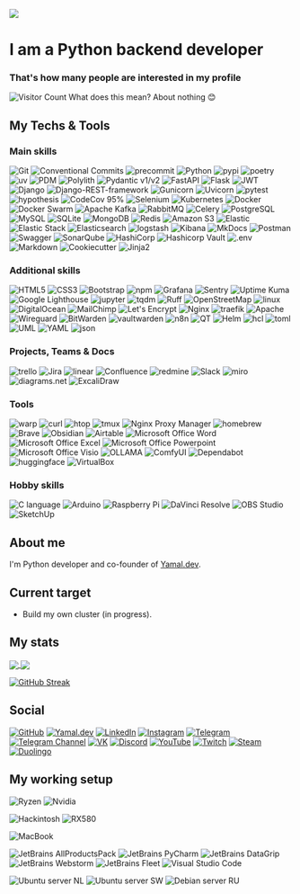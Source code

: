 ![](/reheader.glitch.me.png)
# I am a Python backend developer

### That's how many people are interested in my profile
![Visitor Count](https://profile-counter.glitch.me/xm4dn355x/count.svg)
What does this mean? About nothing 😊

## My Techs & Tools
### Main skills
![Git](https://img.shields.io/badge/git%20-%23F05033.svg?&style=for-the-badge&labelColor=black&logo=git&logoColor=white)
![Conventional Commits](https://img.shields.io/badge/conventional%20commits-FE5196.svg?style=for-the-badge&labelColor=black&logo=conventionalcommits&logoColor=#FE5196)
![precommit](https://img.shields.io/badge/precommit-FAB040.svg?style=for-the-badge&labelColor=black&logo=precommit&logoColor=#FAB040)
![Python](https://img.shields.io/badge/python-3670A0?style=for-the-badge&labelColor=black&logo=python&logoColor=ffdd54)
![pypi](https://img.shields.io/badge/pypi-3775A9.svg?style=for-the-badge&labelColor=black&logo=pypi&logoColor=#3775A9)
![poetry](https://img.shields.io/badge/poetry-60A5FA.svg?style=for-the-badge&labelColor=black&logo=poetry&logoColor=#60A5FA)
![uv](https://img.shields.io/badge/uv-D7FF64.svg?style=for-the-badge&labelColor=black&logo=uv&logoColor=#D7FF64)
![PDM](https://img.shields.io/badge/pdm-AC75D7.svg?style=for-the-badge&labelColor=black&logo=pdm&logoColor=#AC75D7)
![Polylith](https://img.shields.io/badge/polylith-6AB932.svg?style=for-the-badge&labelColor=black&logo=polywork&logoColor=#6AB932)
![Pydantic v1/v2](https://img.shields.io/badge/pydantic%20v1%2Fv2-E92063.svg?style=for-the-badge&labelColor=black&logo=pydantic&logoColor=#E92063)
![FastAPI](https://img.shields.io/badge/fastapi%20-%2313988a.svg?&style=for-the-badge&labelColor=black&logo=fastapi)
![Flask](https://img.shields.io/badge/flask-%23000.svg?style=for-the-badge&logo=flask&logoColor=white)
![JWT](https://img.shields.io/badge/JWT-black?style=for-the-badge&labelColor=black&logo=JSON%20web%20tokens&logoColor=white)
![Django](https://img.shields.io/badge/django%20-%23092E20.svg?&style=for-the-badge&labelColor=black&logo=django&logoColor=white)
![Django-REST-framework](https://img.shields.io/badge/django%20REST%20framework-CB171E.svg?&style=for-the-badge&labelColor=black&logo=django&logoColor=#CB171E)
![Gunicorn](https://img.shields.io/badge/gunicorn-%298729.svg?style=for-the-badge&labelColor=black&logo=gunicorn&logoColor=white)
![Uvicorn](https://img.shields.io/badge/uvicorn-F01F7A.svg?style=for-the-badge&labelColor=black&logo=gunicorn&logoColor=#F01F7A)
![pytest](https://img.shields.io/badge/pytest-0A9EDC.svg?style=for-the-badge&labelColor=black&logo=pytest&logoColor=#0A9EDC)
![hypothesis](https://img.shields.io/badge/hypothesis-BD1C2B.svg?style=for-the-badge&labelColor=black&logo=hypothesis&logoColor=#BD1C2B)
![CodeCov 95%](https://img.shields.io/badge/codecov%2095%25%2B-F01F7A.svg?style=for-the-badge&labelColor=black&logo=codecov&logoColor=F01F7A)
![Selenium](https://img.shields.io/badge/selenium-43B02A.svg?style=for-the-badge&labelColor=black&logo=selenium&logoColor=#43B02A)
![Kubernetes](https://img.shields.io/badge/kubernetes%20-%23326ce5.svg?&style=for-the-badge&labelColor=black&logo=kubernetes&logoColor=white)
![Docker](https://img.shields.io/badge/docker%20-%230db7ed.svg?&style=for-the-badge&labelColor=black&logo=docker&logoColor=white)
![Docker Swarm](https://img.shields.io/badge/docker%20swarm%20mode-%23483699.svg?&style=for-the-badge&labelColor=black&logo=docker&logoColor=white)
![Apache Kafka](https://img.shields.io/badge/Apache%20Kafka-231F20.svg?style=for-the-badge&labelColor=black&logo=apachekafka&logoColor=#231F20)
![RabbitMQ](https://img.shields.io/badge/Rabbitmq-FF6600?style=for-the-badge&labelColor=black&logo=rabbitmq&logoColor=white)
![Celery](https://img.shields.io/badge/celery-37814A.svg?style=for-the-badge&labelColor=black&logo=celery&logoColor=#37814A)
![PostgreSQL](https://img.shields.io/badge/postgres-%23316192.svg?&style=for-the-badge&labelColor=black&logo=postgresql&logoColor=white)
![MySQL](https://img.shields.io/badge/mysql-4479A1.svg?style=for-the-badge&labelColor=black&logo=mysql&logoColor=#4479A1)
![SQLite](https://img.shields.io/badge/sqlite-003B57.svg?style=for-the-badge&labelColor=black&logo=sqlite&logoColor=#003B57)
![MongoDB](https://img.shields.io/badge/mongodb-47A248.svg?style=for-the-badge&labelColor=black&logo=mongodb&logoColor=#47A248)
![Redis](https://img.shields.io/badge/redis-%23DD0031.svg?style=for-the-badge&labelColor=black&logo=redis&logoColor=white)
![Amazon S3](https://img.shields.io/badge/Amazon%20S3%20(Yandex%2c%20Selectel)-569A31.svg?style=for-the-badge&labelColor=black&logo=amazons3&logoColor=#569A31)
![Elastic](https://img.shields.io/badge/elastic-005571.svg?style=for-the-badge&labelColor=black&logo=elastic&logoColor=#005571)
![Elastic Stack](https://img.shields.io/badge/elastic%20stack-005571.svg?style=for-the-badge&labelColor=black&logo=elasticstack&logoColor=#005571)
![Elasticsearch](https://img.shields.io/badge/elasticsearch-005571.svg?style=for-the-badge&labelColor=black&logo=elasticsearch&logoColor=#005571)
![logstash](https://img.shields.io/badge/logstash-005571.svg?style=for-the-badge&labelColor=black&logo=logstash&logoColor=#005571)
![Kibana](https://img.shields.io/badge/kibana-005571.svg?style=for-the-badge&labelColor=black&logo=kibana&logoColor=#005571)
![MkDocs](https://img.shields.io/badge/mkdocs-526CFE.svg?style=for-the-badge&labelColor=black&logo=materialformkdocs&logoColor=white)
![Postman](https://img.shields.io/badge/Postman-FF6C37?style=for-the-badge&labelColor=black&logo=postman&logoColor=white)
![Swagger](https://img.shields.io/badge/-Swagger-%23Clojure?style=for-the-badge&labelColor=black&logo=swagger&logoColor=white)
![SonarQube](https://img.shields.io/badge/SonarQube-black?style=for-the-badge&logo=sonarqube&logoColor=4E9BCD)
![HashiCorp](https://img.shields.io/badge/hashicorp-000000.svg?style=for-the-badge&labelColor=black&logo=hashicorp&logoColor=#000000)
![Hashicorp Vault](https://img.shields.io/badge/vault-FFEC6E.svg?style=for-the-badge&labelColor=black&logo=vault&logoColor=#FFEC6E)
![.env](https://img.shields.io/badge/.env-ECD53F.svg?&style=for-the-badge&labelColor=black&logo=.env&logoColor=#ECD53F)
![Markdown](https://img.shields.io/badge/markdown-%23000000.svg?&style=for-the-badge&labelColor=black&logo=markdown&logoColor=white)
![Cookiecutter](https://img.shields.io/badge/cookiecutter-D4AA00.svg?style=for-the-badge&labelColor=black&logo=cookiecutter&logoColor=#D4AA00)
![Jinja2](https://img.shields.io/badge/jinja2-white.svg?style=for-the-badge&labelColor=black&logo=jinja&logoColor=white)
<!--
![numpy](https://img.shields.io/badge/numpy-013243.svg?style=for-the-badge&labelColor=black&logo=numpy&logoColor=#013243)
![OpenCV](https://img.shields.io/badge/opencv-5C3EE8.svg?style=for-the-badge&labelColor=black&logo=opencv&logoColor=#5C3EE8)
![pandas](https://img.shields.io/badge/pandas-150458.svg?style=for-the-badge&labelColor=black&logo=pandas&logoColor=#150458)
![scikitlearn](https://img.shields.io/badge/scikitlearn-F7931E.svg?style=for-the-badge&labelColor=black&logo=scikitlearn&logoColor=#F7931E)
![SciPy](https://img.shields.io/badge/scipy-8CAAE6.svg?style=for-the-badge&labelColor=black&logo=scipy&logoColor=#8CAAE6)
![tensorflow](https://img.shields.io/badge/tensorflow-FF6F00.svg?style=for-the-badge&labelColor=black&logo=tensorflow&logoColor=#FF6F00)

![Amazon AWS](https://img.shields.io/badge/Amazon%20AWS-232F3E.svg?style=for-the-badge&labelColor=black&logo=amazonaws&logoColor=#232F3E)
![Amazon API Gateway](https://img.shields.io/badge/Amazon%20API%20Gateway-FF4F8B.svg?style=for-the-badge&labelColor=black&logo=amazonapigateway&logoColor=#FF4F8B)
![Amazon CloudWatch](https://img.shields.io/badge/Amazon%20CloudWatch-FF4F8B.svg?style=for-the-badge&labelColor=black&logo=amazoncloudwatch&logoColor=#FF4F8B)
![Amazon DocumentDB](https://img.shields.io/badge/Amazon%20documentdb-C925D1.svg?style=for-the-badge&labelColor=black&logo=amazondocumentdb&logoColor=#C925D1)
![Amazon DynamoDB](https://img.shields.io/badge/Amazon%20DynamoDB-4053D6.svg?style=for-the-badge&labelColor=black&logo=amazondynamodb&logoColor=#4053D6)
![Amazon EC2](https://img.shields.io/badge/Amazon%20EC2-FF9900.svg?style=for-the-badge&labelColor=black&logo=amazonec2&logoColor=#FF9900)
![Amazon ECS](https://img.shields.io/badge/Amazon%20ECS-FF9900.svg?style=for-the-badge&labelColor=black&logo=amazonecs&logoColor=#FF9900)
![Amazon EKS](https://img.shields.io/badge/Amazon%20EKS-FF9900.svg?style=for-the-badge&labelColor=black&logo=amazoneks&logoColor=#FF9900)
![Amazon Identity Access Management](https://img.shields.io/badge/Amazon%20Identity%20Access%20Management-DD344C.svg?style=for-the-badge&labelColor=black&logo=amazoniam&logoColor=#DD344C)
![Amazon RDS](https://img.shields.io/badge/Amazon%20RDS-527FFF.svg?style=for-the-badge&labelColor=black&logo=amazonrds&logoColor=#527FFF)
![Amazon Redshift](https://img.shields.io/badge/Amazon%20redshift-8C4FFF.svg?style=for-the-badge&labelColor=black&logo=amazonredshift&logoColor=#8C4FFF)
![Amazon Route 53](https://img.shields.io/badge/Amazon%20route%2053-8C4FFF.svg?style=for-the-badge&labelColor=black&logo=amazonroute53&logoColor=#8C4FFF)
![Amazon Simple Email Service](https://img.shields.io/badge/Amazon%20Simple%20Email%20Service-DD344C.svg?style=for-the-badge&labelColor=black&logo=amazonsimpleemailservice&logoColor=#DD344C)
![Amazon SQS](https://img.shields.io/badge/Amazon%20SQS-FF4F8B.svg?style=for-the-badge&labelColor=black&logo=amazonsqs&logoColor=#FF4F8B)
![Amazon AWS Amplify](https://img.shields.io/badge/Amazon%20AWS%20Amplify-FF9900.svg?style=for-the-badge&labelColor=black&logo=awsamplify&logoColor=#FF9900)
![Amazon AWS Fargate](https://img.shields.io/badge/Amazon%20AWS%20fargate-FF9900.svg?style=for-the-badge&labelColor=black&logo=awsfargate&logoColor=#FF9900)
![Amazon AWS Lambda](https://img.shields.io/badge/Amazon%20AWS%20Lambda-FF9900.svg?style=for-the-badge&labelColor=black&logo=awslambda&logoColor=#FF9900)
![Amazon AWS Organizations](https://img.shields.io/badge/Amazon%20AWS%20Organizations-E7157B.svg?style=for-the-badge&labelColor=black&logo=awsorganizations&logoColor=#E7157B)

![GraphQL](https://img.shields.io/badge/graphql-E10098.svg?style=for-the-badge&labelColor=black&logo=graphql&logoColor=#E10098)
![Apache Cassandra](https://img.shields.io/badge/Apache%20Cassandra-1287B1.svg?style=for-the-badge&labelColor=black&logo=apachecassandra&logoColor=#1287B1)
![Apache Hadoop](https://img.shields.io/badge/Apache%20Hadoop-66CCFF.svg?style=for-the-badge&labelColor=black&logo=apachehadoop&logoColor=#66CCFF)
![ClickHouse](https://img.shields.io/badge/clickhouse-FFCC01.svg?style=for-the-badge&labelColor=black&logo=clickhouse&logoColor=#FFCC01)
![Firebase](https://img.shields.io/badge/firebase-FFCA28.svg?style=for-the-badge&labelColor=black&logo=firebase&logoColor=#FFCA28)
![neo4j](https://img.shields.io/badge/neo4j-4581C3.svg?style=for-the-badge&labelColor=black&logo=neo4j&logoColor=#4581C3)
![Supabase](https://img.shields.io/badge/Supabase-3ECF8E?style=for-the-badge&labelColor=black&logo=supabase&logoColor=white)

![Graylog](https://img.shields.io/badge/graylog-FF3633.svg?style=for-the-badge&labelColor=black&logo=graylog&logoColor=#FF3633)
-->

### Additional skills
![HTML5](https://img.shields.io/badge/html5-E34F26.svg?style=for-the-badge&labelColor=black&logo=html5&logoColor=#E34F26)
![CSS3](https://img.shields.io/badge/css3-1572B6.svg?style=for-the-badge&labelColor=black&logo=css3&logoColor=#1572B6)
![Bootstrap](https://img.shields.io/badge/bootstrap-7952B3.svg?style=for-the-badge&labelColor=black&logo=bootstrap&logoColor=#7952B3)
![npm](https://img.shields.io/badge/npm-CB3837.svg?style=for-the-badge&labelColor=black&logo=npm&logoColor=#CB3837)
![Grafana](https://img.shields.io/badge/grafana-F46800.svg?style=for-the-badge&labelColor=black&logo=grafana&logoColor=#F46800)
![Sentry](https://img.shields.io/badge/sentry-362D59.svg?style=for-the-badge&labelColor=black&logo=sentry&logoColor=#362D59)
![Uptime Kuma](https://img.shields.io/badge/uptime%20kuma-5CDD8B.svg?style=for-the-badge&labelColor=black&logo=uptimekuma&logoColor=#5CDD8B)
![Google Lighthouse](https://img.shields.io/badge/lighthouse-F44B21.svg?style=for-the-badge&labelColor=black&logo=lighthouse&logoColor=#F44B21)
![jupyter](https://img.shields.io/badge/jupyter-F37626.svg?style=for-the-badge&labelColor=black&logo=jupyter&logoColor=#F37626)
![tqdm](https://img.shields.io/badge/tqdm-FFC107.svg?style=for-the-badge&labelColor=black&logo=tqdm&logoColor=#FFC107)
![Ruff](https://img.shields.io/badge/Ruff-D7FF64.svg?style=for-the-badge&labelColor=black&logo=ruff&logoColor=#D7FF64)
![OpenStreetMap](https://img.shields.io/badge/openstreetmap-7EBC6F.svg?style=for-the-badge&labelColor=black&logo=openstreetmap&logoColor=#7EBC6F)
![linux](https://img.shields.io/badge/linux-FCC624.svg?style=for-the-badge&labelColor=black&logo=linux&logoColor=#FCC624)
![DigitalOcean](https://img.shields.io/badge/digitalocean-0080FF.svg?style=for-the-badge&labelColor=black&logo=digitalocean&logoColor=#0080FF)
![MailChimp](https://img.shields.io/badge/mailchimp-FFE01B.svg?style=for-the-badge&labelColor=black&logo=mailchimp&logoColor=#FFE01B)
![Let's Encrypt](https://img.shields.io/badge/lets%20encrypt-003A70.svg?style=for-the-badge&labelColor=black&logo=letsencrypt&logoColor=#003A70)
![Nginx](https://img.shields.io/badge/nginx%20-%23009639.svg?&style=for-the-badge&labelColor=black&logo=nginx&logoColor=white)
![traefik](https://img.shields.io/badge/traefik-24A1C1.svg?style=for-the-badge&labelColor=black&logo=traefikproxy&logoColor=#24A1C1)
![Apache](https://img.shields.io/badge/Apache-D22128.svg?style=for-the-badge&labelColor=black&logo=apache&logoColor=#D22128)
![Wireguard](https://img.shields.io/badge/wireguard-%2388171A.svg?style=for-the-badge&labelColor=black&logo=wireguard&logoColor=white)
![BitWarden](https://img.shields.io/badge/bitwarden-175DDC.svg?style=for-the-badge&labelColor=black&logo=bitwarden&logoColor=#175DDC)
![vaultwarden](https://img.shields.io/badge/vaultwarden-black.svg?style=for-the-badge&labelColor=black&logo=vaultwarden&logoColor=white)
![n8n](https://img.shields.io/badge/n8n-EA4B71.svg?style=for-the-badge&labelColor=black&logo=n8n&logoColor=#EA4B71)
![QT](https://img.shields.io/badge/qt-41CD52.svg?style=for-the-badge&labelColor=black&logo=qt&logoColor=#41CD52)
![Helm](https://img.shields.io/badge/helm-0F1689.svg?style=for-the-badge&labelColor=black&logo=helm&logoColor=#0F1689)
![hcl](https://img.shields.io/badge/hcl-006BB6.svg?style=for-the-badge&labelColor=black&logo=hcl&logoColor=#006BB6)
![toml](https://img.shields.io/badge/toml-9C4121.svg?style=for-the-badge&labelColor=black&logo=toml&logoColor=#9C4121)
![UML](https://img.shields.io/badge/uml-FABD14.svg?style=for-the-badge&labelColor=black&logo=uml&logoColor=#FABD14)
![YAML](https://img.shields.io/badge/yaml-CB171E.svg?style=for-the-badge&labelColor=black&logo=yaml&logoColor=#CB171E)
![json](https://img.shields.io/badge/json-000000.svg?style=for-the-badge&labelColor=black&logo=json&logoColor=#000000)
<!--
![JavaScript](https://img.shields.io/badge/JS-F7DF1E.svg?style=for-the-badge&labelColor=black&logo=javascript&logoColor=#F7DF1E)
![TypeScript](https://img.shields.io/badge/TS-3178C6.svg?style=for-the-badge&labelColor=black&logo=typescript&logoColor=#3178C6)
![WAsm](https://img.shields.io/badge/WAsm-654FF0.svg?style=for-the-badge&labelColor=black&logo=webassembly&logoColor=#654FF0)
![nx](https://img.shields.io/badge/nx-143055.svg?style=for-the-badge&labelColor=black&logo=nx&logoColor=#143055)
![react](https://img.shields.io/badge/react-61DAFB.svg?style=for-the-badge&labelColor=black&logo=react&logoColor=#61DAFB)
![VueJS](https://img.shields.io/badge/vuejs-4FC08D.svg?style=for-the-badge&labelColor=black&logo=vuedotjs&logoColor=#4FC08D)
![nodeJS](https://img.shields.io/badge/nodejs-339933.svg?style=for-the-badge&labelColor=black&logo=nodedotjs&logoColor=#339933)
![nextJS](https://img.shields.io/badge/nextjs-000000.svg?style=for-the-badge&labelColor=black&logo=nextdotjs&logoColor=#000000)
![prisma](https://img.shields.io/badge/prisma-2D3748.svg?style=for-the-badge&labelColor=black&logo=prisma&logoColor=#2D3748)
![threeJS](https://img.shields.io/badge/threejs-black.svg?style=for-the-badge&labelColor=black&logo=threedotjs&logoColor=white)
![ESlint](https://img.shields.io/badge/es%20lint-4B32C3.svg?style=for-the-badge&labelColor=black&logo=eslint&logoColor=#4B32C3)
![prettier](https://img.shields.io/badge/prettier-F7B93E.svg?style=for-the-badge&labelColor=black&logo=prettier&logoColor=#F7B93E)
![vite](https://img.shields.io/badge/vite-646CFF.svg?style=for-the-badge&labelColor=black&logo=vite&logoColor=#646CFF)

![Golang](https://img.shields.io/badge/go-00ADD8.svg?style=for-the-badge&labelColor=black&logo=go&logoColor=#00ADD8)
![rust](https://img.shields.io/badge/rust-black.svg?style=for-the-badge&labelColor=black&logo=rust&logoColor=white)
![lua](https://img.shields.io/badge/lua-2C2D72.svg?style=for-the-badge&labelColor=black&logo=lua&logoColor=#2C2D72)

![Ansible](https://img.shields.io/badge/ansible%20-%231A1918.svg?&style=for-the-badge&labelColor=black&logo=ansible&logoColor=white)
![terraform](https://img.shields.io/badge/terraform-844FBA.svg?style=for-the-badge&labelColor=black&logo=terraform&logoColor=#844FBA)
![GitLab CI](https://img.shields.io/badge/gitlab%20ci-%23181717.svg?style=for-the-badge&labelColor=black&logo=gitlab&logoColor=white)
![GitHub Actions](https://img.shields.io/badge/github%20actions-%232671E5.svg?style=for-the-badge&labelColor=black&logo=githubactions&logoColor=white)
![travis CI](https://img.shields.io/badge/travisci-3EAAAF.svg?style=for-the-badge&labelColor=black&logo=travisci&logoColor=#3EAAAF)
![Jenkins](https://img.shields.io/badge/jenkins-D24939.svg?style=for-the-badge&labelColor=black&logo=jenkins&logoColor=#D24939)
![Prometheus](https://img.shields.io/badge/prometheus-E6522C.svg?style=for-the-badge&labelColor=black&logo=prometheus&logoColor=#E6522C)
![OpenStack](https://img.shields.io/badge/openstack-ED1944.svg?style=for-the-badge&labelColor=black&logo=openstack&logoColor=#ED1944)
![OpenShift](https://img.shields.io/badge/openshift-EE0000.svg?style=for-the-badge&labelColor=black&logo=redhatopenshift&logoColor=#EE0000)
![podman](https://img.shields.io/badge/podman-892CA0.svg?style=for-the-badge&labelColor=black&logo=podman&logoColor=#892CA0)
![ingress](https://img.shields.io/badge/ingress-783CBD.svg?style=for-the-badge&labelColor=black&logo=ingress&logoColor=#783CBD)
![portainer](https://img.shields.io/badge/portainer-13BEF9.svg?style=for-the-badge&labelColor=black&logo=portainer&logoColor=#13BEF9)
![rancher](https://img.shields.io/badge/rancher-0075A8.svg?style=for-the-badge&labelColor=black&logo=rancher&logoColor=#0075A8)
![Cloudflare](https://img.shields.io/badge/cloudflare-F38020.svg?style=for-the-badge&labelColor=black&logo=cloudflare&logoColor=#F38020)

![heroku](https://img.shields.io/badge/heroku-430098.svg?style=for-the-badge&labelColor=black&logo=heroku&logoColor=#430098)

![ffmpeg](https://img.shields.io/badge/ffmpeg-007808.svg?style=for-the-badge&labelColor=black&logo=ffmpeg&logoColor=#007808)

![nextcloud](https://img.shields.io/badge/nextcloud-0082C9.svg?style=for-the-badge&labelColor=black&logo=nextcloud&logoColor=#0082C9)
![mikrotik](https://img.shields.io/badge/mikrotik-293239.svg?style=for-the-badge&labelColor=black&logo=mikrotik&logoColor=#293239)

![latex](https://img.shields.io/badge/latex-008080.svg?style=for-the-badge&labelColor=black&logo=latex&logoColor=#008080)
![mermaid](https://img.shields.io/badge/mermaid-FF3670.svg?style=for-the-badge&labelColor=black&logo=mermaid&logoColor=#FF3670)

![Font Awesome](https://img.shields.io/badge/font%20awesome-528DD7.svg?style=for-the-badge&labelColor=black&logo=fontawesome&logoColor=#528DD7)
![Figma](https://img.shields.io/badge/figma-F24E1E.svg?style=for-the-badge&labelColor=black&logo=figma&logoColor=#F24E1E)
-->

### Projects, Teams & Docs
![trello](https://img.shields.io/badge/trello-0052CC.svg?style=for-the-badge&labelColor=black&logo=trello&logoColor=#0052CC)
![Jira](https://img.shields.io/badge/jira-%230A0FFF.svg?style=for-the-badge&labelColor=black&logo=jira&logoColor=white)
![linear](https://img.shields.io/badge/linear-5E6AD2.svg?style=for-the-badge&labelColor=black&logo=linear&logoColor=#5E6AD2)
![Confluence](https://img.shields.io/badge/confluence-%23172BF4.svg?style=for-the-badge&labelColor=black&logo=confluence&logoColor=white)
![redmine](https://img.shields.io/badge/redmine-B32024.svg?style=for-the-badge&labelColor=black&logo=redmine&logoColor=#B32024)
![Slack](https://img.shields.io/badge/slack-4A154B.svg?style=for-the-badge&labelColor=black&logo=slack&logoColor=#4A154B)
![miro](https://img.shields.io/badge/miro-FFFC00.svg?style=for-the-badge&labelColor=black&logo=miro&logoColor=#FFFC00)
![diagrams.net](https://img.shields.io/badge/diagrams%2enet-F08705.svg?style=for-the-badge&labelColor=black&logo=diagramsdotnet&logoColor=#F08705)
![ExcaliDraw](https://img.shields.io/badge/excalidraw-6965DB.svg?style=for-the-badge&labelColor=black&logo=excalidraw&logoColor=#6965DB)
<!--
![Asana](https://img.shields.io/badge/Asana-F06A6A.svg?style=for-the-badge&labelColor=black&logo=asana&logoColor=#F06A6A)
-->

### Tools
![warp](https://img.shields.io/badge/warp-01A4FF.svg?style=for-the-badge&labelColor=black&logo=warp&logoColor=#01A4FF)
![curl](https://img.shields.io/badge/curl-073551.svg?style=for-the-badge&labelColor=black&logo=curl&logoColor=#073551)
![htop](https://img.shields.io/badge/htop-009020.svg?style=for-the-badge&labelColor=black&logo=htop&logoColor=#009020)
![tmux](https://img.shields.io/badge/tmux-1BB91F.svg?style=for-the-badge&labelColor=black&logo=tmux&logoColor=#1BB91F)
![Nginx Proxy Manager](https://img.shields.io/badge/nginx%20proxy%20manager-F15833.svg?style=for-the-badge&labelColor=black&logo=nginxproxymanager&logoColor=#F15833)
![homebrew](https://img.shields.io/badge/homebrew-FBB040.svg?style=for-the-badge&labelColor=black&logo=homebrew&logoColor=#FBB040)
![Brave](https://img.shields.io/badge/brave-FB542B.svg?style=for-the-badge&labelColor=black&logo=brave&logoColor=#FB542B)
![Obsidian](https://img.shields.io/badge/Obsidian-%23483699.svg?style=for-the-badge&labelColor=black&logo=obsidian&logoColor=white)
![Airtable](https://img.shields.io/badge/airtable-18BFFF.svg?style=for-the-badge&labelColor=black&logo=airtable&logoColor=#18BFFF)
![Microsoft Office Word](https://img.shields.io/badge/word-2B579A.svg?style=for-the-badge&labelColor=black&logo=microsoftword&logoColor=#2B579A)
![Microsoft Office Excel](https://img.shields.io/badge/excel-217346.svg?style=for-the-badge&labelColor=black&logo=microsoftexcel&logoColor=#217346)
![Microsoft Office Powerpoint](https://img.shields.io/badge/powerpoint-B7472A.svg?style=for-the-badge&labelColor=black&logo=microsoftpowerpoint&logoColor=#B7472A)
![Microsoft Office Visio](https://img.shields.io/badge/visio-3955A3.svg?style=for-the-badge&labelColor=black&logo=microsoftvisio&logoColor=#3955A3)
![OLLAMA](https://img.shields.io/badge/ollama-000000.svg?style=for-the-badge&labelColor=black&logo=ollama&logoColor=#000000)
![ComfyUI](https://img.shields.io/badge/comfyui-0525f5.svg?style=for-the-badge&labelColor=black&logo=ollama&logoColor=#000000)
![Dependabot](https://img.shields.io/badge/dependabot-025E8C.svg?style=for-the-badge&labelColor=black&logo=dependabot&logoColor=#025E8C)
![huggingface](https://img.shields.io/badge/huggingface-FFD21E.svg?style=for-the-badge&labelColor=black&logo=huggingface&logoColor=#FFD21E)
![VirtualBox](https://img.shields.io/badge/virtualbox-183A61.svg?style=for-the-badge&labelColor=black&logo=virtualbox&logoColor=#183A61)

### Hobby skills
![C language](https://img.shields.io/badge/c%20-%2300599C.svg?&style=for-the-badge&labelColor=black&logo=c&logoColor=white)
![Arduino](https://img.shields.io/badge/-Arduino-00979D?style=for-the-badge&labelColor=black&logo=Arduino&logoColor=white)
![Raspberry Pi](https://img.shields.io/badge/-Raspberry%20Pi-C51A4A?style=for-the-badge&labelColor=black&logo=Raspberry-Pi)
![DaVinci Resolve](https://img.shields.io/badge/DaVinci%20resolve-233A51?style=for-the-badge&labelColor=black&logo=davinciresolve&logoColor=#233A51)
![OBS Studio](https://img.shields.io/badge/obs%20studio-302E31.svg?style=for-the-badge&labelColor=black&logo=obsstudio&logoColor=#302E31)
![SketchUp](https://img.shields.io/badge/sketchup-white.svg?style=for-the-badge&labelColor=black&logo=sketchup&logoColor=18BFFF)
<!--
![Adobe Illustrator](https://img.shields.io/badge/Adobe%20Illustrator-FF9A00.svg?style=for-the-badge&labelColor=black&logo=adobeillustrator&logoColor=#FF9A00)
![Adobe Photoshop](https://img.shields.io/badge/Adobe%20Photoshop-31A8FF.svg?style=for-the-badge&labelColor=black&logo=adobephotoshop&logoColor=#31A8FF)
![Adobe Premiere Pro](https://img.shields.io/badge/Adobe%20Premiere%20Pro-9999FF.svg?style=for-the-badge&labelColor=black&logo=adobepremierepro&logoColor=#9999FF)
![Blender](https://img.shields.io/badge/blender-E87D0D.svg?style=for-the-badge&labelColor=black&logo=blender&logoColor=#E87D0D)
![Unreal Engine](https://img.shields.io/badge/unreal%20engine%20-%23313131.svg?&style=for-the-badge&labelColor=black&logo=unreal%20engine&logoColor=white)
-->

## About me
I'm Python developer and co-founder of [Yamal.dev](https://yamal.dev).
<!--
TODO: ДОБАВИТЬ СЮДА m4dn355.dev когда будет готово! [m4dn355.dev](https://m4dn355.dev) и Проект Синяя Изолента [Бот Синяя Изолента](https://t.me/blue_electric_tape_bot)
-->

## Current target
- Build my own cluster (in progress).

## My stats
<a href="https://github.com/anuraghazra/github-readme-stats">
  <img align="center" src="https://github-readme-stats.vercel.app/api?username=xm4dn355x&count_private=true&show_icons=true&theme=tokyonight" />
</a>
<a href="https://github.com/anuraghazra/convoychat">
  <img align="center" src="https://github-readme-stats.vercel.app/api/top-langs/?username=xm4dn355x&theme=tokyonight&hide_langs_below=1&layout=compact" />
</a>

[![GitHub Streak](https://github-readme-streak-stats-seven-azure.vercel.app/?user=xm4dn355x&theme=tokyonight-duo)](https://git.io/streak-stats)

## Social
[![GitHub](https://img.shields.io/badge/Yamal.dev-%2312100E.svg?&style=for-the-badge&labelColor=black&logo=Github&logoColor=white)](https://github.com/yamal-dev)
[![Yamal.dev](https://img.shields.io/badge/yamal.dev-%2312100E.svg?&style=for-the-badge&labelColor=black&logo=GoogleChrome&logoColor=white)](https://yamal.dev)
[![LinkedIn](https://img.shields.io/badge/linkedin-%230077B5.svg?&style=for-the-badge&labelColor=black&logo=linkedin&logoColor=white)](www.linkedin.com/in/m4dn355)
[![Instagram](https://img.shields.io/badge/instagram-%23E4405F.svg?&style=for-the-badge&labelColor=black&logo=instagram&logoColor=white)](https://instagram.com/xm4dn355x)
[![Telegram](https://img.shields.io/badge/telegram-D14836?color=2CA5E0&style=for-the-badge&labelColor=black&logo=telegram&logoColor=white)](https://t.me/xM4DN355x)
[![Telegram Channel](https://img.shields.io/badge/telegram%20memes%20channel-D14836?color=2CA5E0&style=for-the-badge&labelColor=black&logo=telegram&logoColor=white)](https://t.me/greta_tuborg)
[![VK](https://img.shields.io/badge/vk-%230077B5.svg?&style=for-the-badge&labelColor=black&logo=vk&logoColor=white)](https://vk.com/xm4dn3ssx)
[![Discord](https://img.shields.io/badge/discord-%237289DA.svg?&style=for-the-badge&labelColor=black&logo=discord&logoColor=white)](https://discord.com/users/266575687823917078/)
[![YouTube](https://img.shields.io/badge/youtube-%23FF0000.svg?&style=for-the-badge&labelColor=black&logo=youtube&logoColor=white)](https://www.youtube.com/@tech_shirt)
[![Twitch](https://img.shields.io/badge/twitch-%239146FF.svg?&style=for-the-badge&labelColor=black&logo=twitch&logoColor=white)](https://www.twitch.tv/xxm4dn355xx/)
[![Steam](https://img.shields.io/badge/Steam-%23000000.svg?&style=for-the-badge&labelColor=black&logo=steam&logoColor=white)](https://steamcommunity.com/id/xM4DN355x)
[![Duolingo](https://img.shields.io/badge/duolingo-58CC02.svg?style=for-the-badge&labelColor=black&logo=duolingo&logoColor=#58CC02)](https://www.duolingo.com/profile/xm4dn355x)
<!--
TODO: Как будет готово добавить блог m4dn355.dev
[![FaceBook](https://img.shields.io/badge/facebook-%231877F2.svg?&style=for-the-badge&labelColor=black&logo=facebook&logoColor=white)]()
[![Twitter](https://img.shields.io/badge/twitter-%231DA1F2.svg?&style=for-the-badge&labelColor=black&logo=twitter&logoColor=white)](https://twitter.com/m4dn355)
[![icq](https://img.shields.io/badge/icq-24FF00.svg?style=for-the-badge&labelColor=black&logo=icq&logoColor=#24FF00)]()
[![Spotify](https://img.shields.io/badge/spotify-%231ED760.svg?&style=for-the-badge&labelColor=black&logo=spotify&logoColor=white)](https://open.spotify.com/user/wi26c39cqtcidjezk59rzwws9?si=TjbWce9QQDqZgYHQODthAg)
[![CodePen](https://img.shields.io/badge/codepen-000000.svg?style=for-the-badge&labelColor=black&logo=codepen&logoColor=#000000)]()
[![pastebin](https://img.shields.io/badge/pastebin-02456C.svg?style=for-the-badge&labelColor=black&logo=pastebin&logoColor=#02456C)]()
[![dev.to](https://img.shields.io/badge/dev%20to-0A0A0A.svg?style=for-the-badge&labelColor=black&logo=devdotto&logoColor=#0A0A0A)]()
[![Habr](https://img.shields.io/badge/habr-65A3BE.svg?style=for-the-badge&labelColor=black&logo=habr&logoColor=#65A3BE)]()
[![Medium](https://img.shields.io/badge/medium-000000.svg?style=for-the-badge&labelColor=black&logo=medium&logoColor=#000000)]()
[![thingiverse](https://img.shields.io/badge/thingiverse-248BFB.svg?style=for-the-badge&labelColor=black&logo=thingiverse&logoColor=#248BFB)]()
[![Upwork](https://img.shields.io/badge/upwork-6FDA44.svg?style=for-the-badge&labelColor=black&logo=upwork&logoColor=#6FDA44)]()

[![Epic Games](https://img.shields.io/badge/epic%20games-313131.svg?style=for-the-badge&labelColor=black&logo=epicgames&logoColor=#313131)]()
[![gog.com](https://img.shields.io/badge/gog-86328A.svg?style=for-the-badge&labelColor=black&logo=gogdotcom&logoColor=#86328A)]()
[![origin](https://img.shields.io/badge/origin-F56C2D.svg?style=for-the-badge&labelColor=black&logo=origin&logoColor=#F56C2D)]()
[![PlayStation](https://img.shields.io/badge/playstation-003791.svg?style=for-the-badge&labelColor=black&logo=playstation&logoColor=#003791)]()
[![Ubisoft](https://img.shields.io/badge/ubisoft-black.svg?style=for-the-badge&labelColor=black&logo=ubisoft&logoColor=white)]()

[![Codewars](https://www.codewars.com/users/xm4dn355x/badges/large)](https://www.codewars.com/users/xm4dn355x/)
[![LeetCode](https://img.shields.io/badge/LeetCode-000000?style=for-the-badge&logo=LeetCode&logoColor=#d16c06)]()
[![HackerRank](https://img.shields.io/badge/hackerrank-00EA64.svg?style=for-the-badge&labelColor=black&logo=hackerrank&logoColor=#00EA64)]()
-->

## My working setup
![Ryzen](https://img.shields.io/badge/AMD%20Ryzen%207%202700X-Windows%2011-%23999999.svg?&style=for-the-badge&labelColor=ED1C24&logo=amd&logoColor=white)
![Nvidia](https://img.shields.io/badge/Nvidia-RTX%203070%208Gb-%23999999.svg?&style=for-the-badge&labelColor=green&logo=nvidia&logoColor=white)

![Hackintosh](https://img.shields.io/badge/Hackintosh-iMac%20pro%20-%23999999.svg?&style=for-the-badge&labelColor=black&logo=apple&logoColor=white)
![RX580](https://img.shields.io/badge/Sapphire%20Nitro-RX580%208Gb-%23ED1C24.svg?&style=for-the-badge&labelColor=blue&logo=amd&logoColor=white)

![MacBook](https://img.shields.io/badge/apple-macbook%20pro%2016%202019-%23999999.svg?&style=for-the-badge&labelColor=black&logo=apple&logoColor=white)

![JetBrains AllProductsPack](https://img.shields.io/badge/All%20Products%20Pack-143?style=for-the-badge&logo=jetbrains&logoColor=white&color=black&labelColor=black)
![JetBrains PyCharm](https://img.shields.io/badge/PyCharm-143?style=for-the-badge&logo=pycharm&logoColor=white&color=green&labelColor=black)
![JetBrains DataGrip](https://img.shields.io/badge/DataGrip-black.svg?style=for-the-badge&labelColor=black&color=purple&logo=datagrip&logoColor=white)
![JetBrains Webstorm](https://img.shields.io/badge/jetbrains%20webstorm-black.svg?style=for-the-badge&labelColor=black&logo=webstorm&logoColor=white)
![JetBrains Fleet](https://img.shields.io/badge/Fleet-black.svg?style=for-the-badge&labelColor=black&color=blue&logo=jetbrains&logoColor=white)
![Visual Studio Code](https://img.shields.io/badge/Visual%20Studio%20Code-0078d7.svg?style=for-the-badge&labelColor=black&logo=visualstudiocode&logoColor=blue)

![Ubuntu server NL](https://img.shields.io/badge/ubuntu%20server%20NL-E95420?&style=for-the-badge&labelColor=black&logo=ubuntu&logoColor=white)
![Ubuntu server SW](https://img.shields.io/badge/ubuntu%20server%20SW-E95420?&style=for-the-badge&labelColor=black&logo=ubuntu&logoColor=white)
![Debian server RU](https://img.shields.io/badge/Debian%20server%20RU-D70A53?style=for-the-badge&labelColor=black&logo=debian&logoColor=white)
<!--
![Raspberry Pi](https://img.shields.io/badge/-Raspberry%20Pi%204-C51A4A?style=for-the-badge&labelColor=black&logo=Raspberry-Pi)
-->

<!--
## Donate please
![Buy Me a Coffee](https://img.shields.io/badge/buy%20me%20a%20coffee-FFDD00.svg?style=for-the-badge&labelColor=black&logo=buymeacoffee&logoColor=#FFDD00)
![Binance](https://img.shields.io/badge/Binance-F0B90B.svg?style=for-the-badge&labelColor=black&logo=binance&logoColor=#F0B90B)
![Bitcoin](https://img.shields.io/badge/bitcoin-F7931A.svg?style=for-the-badge&labelColor=black&logo=bitcoin&logoColor=#F7931A)
![Ethereum](https://img.shields.io/badge/ethereum-3C3C3D.svg?style=for-the-badge&labelColor=black&logo=ethereum&logoColor=#3C3C3D)
![PayPal](https://img.shields.io/badge/paypal-003087.svg?style=for-the-badge&labelColor=black&logo=paypal&logoColor=#003087)
-->

<!--
Misc
![Android](https://img.shields.io/badge/Android-3DDC84.svg?style=for-the-badge&labelColor=black&logo=android&logoColor=#3DDC84)
![AnyDesk](https://img.shields.io/badge/AnyDesk-EF443B.svg?style=for-the-badge&labelColor=black&logo=anydesk&logoColor=#EF443B)
![Awesome Lists](https://img.shields.io/badge/Awesome%20Some%20Repo-FC60A8.svg?style=for-the-badge&labelColor=black&logo=awesomelists&logoColor=#FC60A8)
![Bio Link](https://img.shields.io/badge/Bio%20Link-000000.svg?style=for-the-badge&labelColor=black&logo=biolink&logoColor=#000000)
![Nike](https://img.shields.io/badge/nike-white.svg?style=for-the-badge&labelColor=black&logo=nike&logoColor=white)
![Dropbox](https://img.shields.io/badge/dropbox-0061FF.svg?style=for-the-badge&labelColor=black&logo=dropbox&logoColor=#0061FF)
-->
